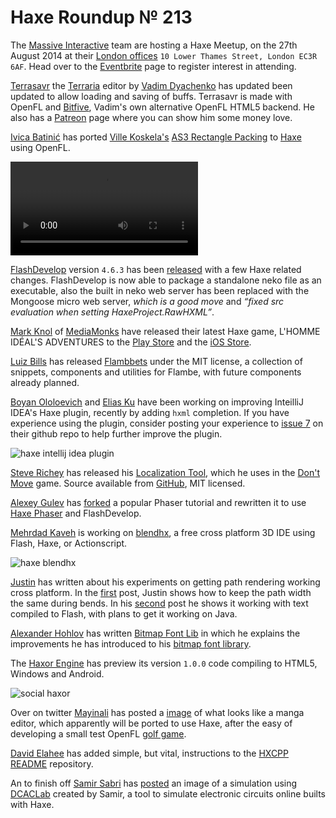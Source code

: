 [_template]: ../templates/roundup.html
[date]: / "2014-08-14 10:34:00"
[modified]: / "2014-08-14 10:34:00"
[“”]: a ""
# Haxe Roundup № 213

The [Massive Interactive][l1] team are hosting a Haxe Meetup, on the 27th August 2014
at their [London offices][l2] `10 Lower Thames Street, London EC3R 6AF`. Head over to
the [Eventbrite][l3] page to register interest in attending.

[Terrasavr][l4] the [Terraria][l5] editor by [Vadim Dyachenko][tw1] has updated been
updated to allow loading and saving of buffs. Terrasavr is made with OpenFL and 
[Bitfive][l6], Vadim's own alternative OpenFL HTML5 backend. He also has a [Patreon][l7]
page where you can show him some money love.

[Ivica Batinić][tw2] has ported [Ville Koskela's][gh1] [AS3 Rectangle Packing][l8] to 
[Haxe][l9] using OpenFL.

![openfl rectangle packing](/img/213/openfl-rect.mp4 "Haxe Rectangle Packing")

[FlashDevelop][tw3] version `4.6.3` has been [released][l10] with a few Haxe related changes.
FlashDevelop is now able to package a standalone neko file as an executable, also the
built in neko web server has been replaced with the Mongoose micro web server, _which is
a good move_ and _“fixed src evaluation when setting HaxeProject.RawHXML”_.

[Mark Knol][tw4] of [MediaMonks][tw5] have released their latest Haxe game,
L'HOMME IDÉAL'S ADVENTURES to the [Play Store][l11] and the [iOS Store][l12].

[Luiz Bills][gh2] has released [Flambbets][l13] under the MIT license, a collection
of snippets, components and utilities for Flambe, with future components already
planned.

[Boyan Ololoevich][tw6] and [Elias Ku][tw7] have been working on improving
InteilliJ IDEA's Haxe plugin, recently by adding `hxml` completion. If you have
experience using the plugin, consider posting your experience to [issue 7][l14] on
their github repo to help further improve the plugin.

![haxe intellij idea plugin](/img/213/idea.png "IntelliJ IDEA Haxe hxml completion")

[Steve Richey][tw8] has released his [Localization Tool][l15], which he uses in
the [Don't Move][l16] game. Source available from [GitHub][l17], MIT licensed.

[Alexey Gulev][tw9] has [forked][l18] a popular Phaser tutorial and rewritten it 
to use [Haxe Phaser][l19] and FlashDevelop.

[Mehrdad Kaveh][gh3] is working on [blendhx][l20], a free cross platform 3D IDE
using Flash, Haxe, or Actionscript.

![haxe blendhx](/img/213/blendhx.png "BlendHX IDE")

[Justin][g+1] has written about his experiments on getting path rendering
working cross platform. In the [first][l21] post, Justin shows how to keep the
path width the same during bends. In his [second][l22] post he shows it working
with text compiled to Flash, with plans to get it working on Java.

[Alexander Hohlov][tw10] has written [Bitmap Font Lib][l23] in which he explains the
improvements he has introduced to his [bitmap font library][l24].

The [Haxor Engine][tw11] has preview its version `1.0.0` code compiling to HTML5,
Windows and Android.

![social haxor](/img/213/haxor.png "@HaxorEngine version 1.0.0 preview")

Over on twitter [Mayinali][tw12] has posted a [image][l25] of what looks like a
manga editor, which apparently will be ported to use Haxe, after the easy of 
developing a small test OpenFL [golf game][l26].

[David Elahee][tw14] has added simple, but vital, instructions to the 
[HXCPP README][l29] repository.

An to finish off [Samir Sabri][tw13] has [posted][l27] an image of a simulation
using [DCACLab][l28] created by Samir, a tool to simulate electronic circuits online
builts with Haxe.

[tw1]: https://twitter.com/YellowAfterlife "@YellowAfterlife"
[tw2]: https://twitter.com/_isBatak "@_isBatak"
[tw3]: https://twitter.com/flashdevelop "@flashdevelop"
[tw4]: https://twitter.com/mknol "@mknol"
[tw5]: https://twitter.com/MediaMonks "@MediaMonks"
[tw6]: https://twitter.com/As3Boyan "@As3Boyan"
[tw7]: https://twitter.com/eliaskuvoice "@eliaskuvoice"
[tw8]: https://twitter.com/stvr_tweets "@stvr_tweets"
[tw9]: https://twitter.com/AGulev "@AGulev"
[tw10]: https://twitter.com/teormech "@teormech"
[tw11]: https://twitter.com/HaxorEngine "@HaxorEngine"
[tw12]: https://twitter.com/MayiMayinali "@MayiMayinali"
[tw13]: https://twitter.com/hopewise "@hopewise"
[tw14]: https://twitter.com/blackmagic_mt "@blackmagic_mt"
	
[gh1]: https://github.com/villekoskelaorg "@villekoskelaorg"
[gh2]: https://github.com/luizbills "@luizbills"
[gh3]: https://github.com/mehdadoo "@mehdadoo"
	
[g+1]: https://plus.google.com/u/1/100887585476076589216/posts "Justin on Google+"

[l1]: http://massiveinteractive.com "Massive Interactive"
[l2]: https://www.google.co.uk/maps/place/10+Lower+Thames+St,+London+EC3R+6AF/@51.509121,-0.0847904,17z/data=!3m1!4b1!4m2!3m1!1s0x4876035183448a81:0x8a2c319c9c6d19a2?hl=en "Massive Interactive London Offices on Google Maps"
[l3]: https://www.eventbrite.com/e/haxe-meetup-tickets-12618063969 "Haxe Meetup on Eventbrite"
[l4]: http://yal.cc/r/terrasavr/ "Terrasavr, the Terraria editor"
[l5]: http://www.terraria.org "Terraria"
[l6]: https://github.com/YellowAfterlife/openfl-bitfive "OpenFL Bitfive on GitHub"
[l7]: http://www.patreon.com/yellowafterlife "Support Vadim Dyachenko on Patreon"
[l8]: https://github.com/villekoskelaorg/RectanglePacking "AS3 RectanglePacking on GitHub"
[l9]: https://github.com/isBatak/RectanglePacker "Haxe RectanglePacker on GitHub"
[l10]: http://www.flashdevelop.org/community/viewtopic.php?f=11&t=11876 "FlashDevelop 4.6.3 release!"
[l11]: https://play.google.com/store/apps/details?id=air.fr.guerlain.lhommeideal "L'HOMME IDÉAL'S ADVENTURES on the Google Play Store"
[l12]: https://itunes.apple.com/nl/app/guerlain-lhomme-ideals-adventures/id893124796?l=en&mt=8 "L'HOMME IDÉAL'S ADVENTURES on the iOS App Store"
[l13]: https://github.com/luizbills/flambbets "Flambbets on GitHub"
[l14]: https://github.com/eliasku/intellij-haxe/issues/7#issuecomment-51523781 "haxe modules don't show anymore in project panel on GitHub"
[l15]: http://steverichey.github.io/DMLocalizer/ "Steve Richey's Localization Tool"
[l16]: http://www.steverichey.com/dontmove "Don't Move!"
[l17]: https://github.com/steverichey/DMLocalizer "DMLocalizer on GitHub"
[l18]: https://github.com/AGulev/Monster-Wants-Candy-demo "Getting Started With Haxe Phaser: Building the Monster Wants Candy Demo"
[l19]: https://github.com/Blank101/haxe-phaser "Haxe Phaser on GitHub"
[l20]: https://github.com/mehdadoo/blendHX "BlendHX on GitHub"
[l21]: https://plus.google.com/u/1/100887585476076589216/posts/AyZCc8fFjjt "Experiement 1"
[l22]: https://plus.google.com/u/1/100887585476076589216/posts/RyKi3V5kSfv "Experiment 2"
[l23]: http://beeblerox.tumblr.com/post/94519523988/bitmap-font-lib "Bitmap Font Lib"
[l24]: https://github.com/Beeblerox/BitmapFont "BitmapFont on GitHub"
[l25]: https://twitter.com/MayiMayinali/status/499599273332596736 "MangaWave"
[l26]: http://animefrikis.com/golftest/ "OpenFL Golf Test"
[l27]: https://twitter.com/hopewise/status/499635554292486144 "DCACLab simulation"
[l28]: http://dcaclab.com/ "DCACLab"
[l29]: https://github.com/HaxeFoundation/hxcpp#readme "Haxe HXCPP README on GitHub"